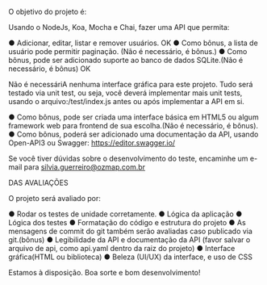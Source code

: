 O objetivo do projeto é:

Usando o NodeJs, Koa, Mocha e Chai, fazer uma API que permita:

● Adicionar, editar, listar e remover usuários. OK
● Como bônus, a lista de usuário pode permitir paginação. (Não é necessário, é bônus.)
● Como bônus, pode ser adicionado suporte ao banco de dados SQLite.(Não é necessário, é bônus) OK

Não é necessáriA nenhuma interface gráfica para este projeto. Tudo será testado via unit test, ou seja, você deverá implementar mais unit tests, usando o arquivo:/test/index.js antes ou após implementar a API em si.

● Como bônus, pode ser criada uma interface básica em HTML5 ou algum framework web para frontend de sua escolha.(Não é necessário, é bônus).
● Como bônus, poderá ser adicionado uma documentação da API, usando Open-API3 ou Swagger: https://editor.swagger.io/

Se você tiver dúvidas sobre o desenvolvimento do teste, encaminhe um e-mail para silvia.guerreiro@ozmap.com.br

DAS AVALIAÇÕES

O projeto será avaliado por:

● Rodar os testes de unidade corretamente.
● Lógica da aplicação
● Lógica dos testes
● Formatação do código e estrutura do projeto
● As mensagens de commit do git também serão avaliadas caso publicado via git.(bônus)
● Legibilidade da API e documentação da API (favor salvar o arquivo de api, como api.yaml dentro da raiz do projeto)
● Interface gráfica(HTML ou biblioteca)
● Beleza (UI/UX) da interface, e uso de CSS

Estamos à disposição. Boa sorte e bom desenvolvimento!
